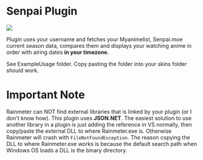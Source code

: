 # Senpai Plugin

![](http://i.imgur.com/4jymgJw.jpg)

Plugin uses your username and fetches your Myanimelist, Senpai.moe current season data, compares them and displays your watching anime in order with airing dates **in your timezone**.

See ExampleUsage folder. Copy pasting the folder into your skins folder should work.


# Important Note
Rainmeter can NOT find external libraries that is linked by your plugin (or I don't know how). This plugin uses **JSON.NET**. The easiest solution to use another library in a plugin is
just adding the reference in VS normally, then copy/paste the external DLL to where Rainmeter.exe is. Otherwise Rainmeter will crash with `FileNotFoundException`. The reason copying the DLL
to where Rainmeter.exe works is because the default search path when Windows OS loads a DLL is the binary directory.